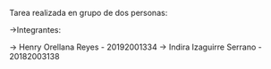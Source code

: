 Tarea realizada en grupo de dos personas:

->Integrantes:

-> Henry Orellana Reyes - 20192001334
-> Indira Izaguirre Serrano - 20182003138
